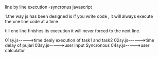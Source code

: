 line by line execution  -syncronus javascript

1.the way js has been designed is  if you write code ,
it will always execute the one line code at a time

till one line finishes its execution it will never forced to the next line.


01sy.js----->time dealy execution of task1 and task2
02sy.js------>time delay of pujari
03sy.js----->user input Syncronous
04sy.js----->user calculator